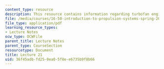 ```yaml
---
content_type: resource
description: This resource contains information regarding turbofan engines.
file: /media/courses/16-50-introduction-to-propulsion-systems-spring-2012/36f45adbfd250ea05f8ee6735b9f8b66_MIT16_50S12_lec21.pdf
file_type: application/pdf
learning_resource_types:
- Lecture Notes
ocw_type: OCWFile
parent_title: Lecture Notes
parent_type: CourseSection
resourcetype: Document
title: Lecture 21
uid: 36f45adb-fd25-0ea0-5f8e-e6735b9f8b66
---
```

